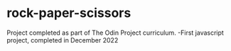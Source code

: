 # rock-paper-scissors
Project completed as part of The Odin Project curriculum. 
  -First javascript project, completed in December 2022 
